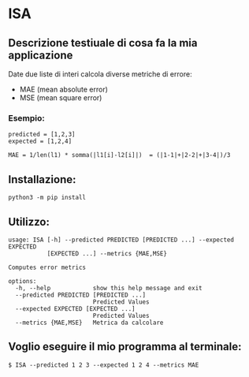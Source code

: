 # ISA 
## Descrizione testiuale di cosa fa la mia applicazione

Date due liste di interi calcola diverse metriche di errore:
- MAE (mean absolute error)
- MSE (mean square error)



### Esempio:
```
predicted = [1,2,3]
expected = [1,2,4]

MAE = 1/len(l1) * somma(|l1[i]-l2[i]|)  = (|1-1|+|2-2|+|3-4|)/3
```

## Installazione:
```
python3 -m pip install
```

## Utilizzo:
```
usage: ISA [-h] --predicted PREDICTED [PREDICTED ...] --expected EXPECTED
           [EXPECTED ...] --metrics {MAE,MSE}

Computes error metrics

options:
  -h, --help            show this help message and exit
  --predicted PREDICTED [PREDICTED ...]
                        Predicted Values
  --expected EXPECTED [EXPECTED ...]
                        Predicted Values
  --metrics {MAE,MSE}   Metrica da calcolare
```

## **Voglio eseguire il mio programma al terminale:**
```
$ ISA --predicted 1 2 3 --expected 1 2 4 --metrics MAE
```

